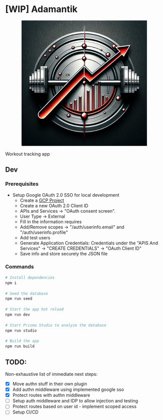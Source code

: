 # [WIP] Adamantik

<p align="center">
  <img src='assets/logo.png' width='400'>
</p>

Workout tracking app

## Dev

### Prerequisites

- Setup Google OAuth 2.0 SSO for local development
  - Create a [GCP Project](https://console.cloud.google.com/projectcreate)
  - Create a new OAuth 2.0 Client ID
  - APIs and Services -> "OAuth consent screen".
  - User Type -> External
  - Fill in the information requires
  - Add/Remove scopes -> "/auth/userinfo.email" and "/auth/userinfo.profile"
  - Add test users
  - Generate Application Credentials: Credentials under the "APIS And Services" -> "CREATE CREDENTIALS" -> "OAuth Client ID"
  - Save info and store securely the JSON file

### Commands

```sh
# Install dependencies
npm i

# Seed the database
npm run seed

# Start the app hot reload
npm run dev

# Start Prisma Studio to analyze the database
npm run studio

# Build the app
npm run build
```

## TODO:

Non-exhaustive list of immediate next steps:

- [x] Move authn stuff in their own plugin
- [x] Add authn middleware using implemented google sso
- [x] Protect routes with authn middleware
- [ ] Setup auth middleware and IDP to allow injection and testing
- [ ] Protect routes based on user id - implement scoped access
- [ ] Setup CI/CD
